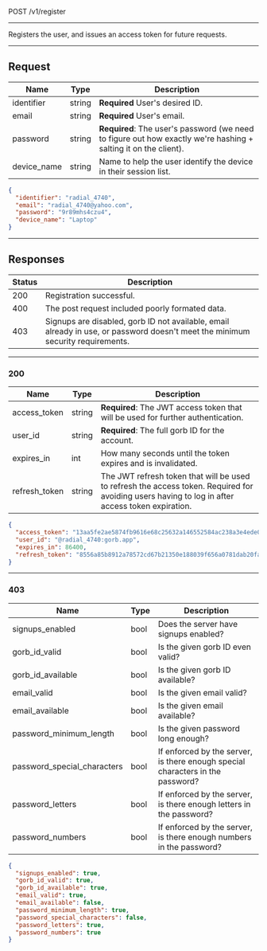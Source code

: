 POST /v1/register

---

Registers the user, and issues an access token for future requests.

---

## Request

| Name        | Type   | Description                                                                                                    |
| ----------- | ------ | -------------------------------------------------------------------------------------------------------------- |
| identifier  | string | **Required** User's desired ID.                                                                                 |
| email       | string | **Required** User's email.                                                                                      |
| password    | string | **Required**: The user's password (we need to figure out how exactly we're hashing + salting it on the client). |
| device_name | string | Name to help the user identify the device in their session list.                                                |

```json
{
  "identifier": "radial_4740",
  "email": "radial_4740@yahoo.com",
  "password": "9r89mhs4czu4",
  "device_name": "Laptop"
}
```

---

## Responses

| Status | Description                                                                                                                    |
| ------ | ------------------------------------------------------------------------------------------------------------------------------ |
| 200    | Registration successful.                                                                                                       |
| 400    | The post request included poorly formated data.                                                                                |
| 403    | Signups are disabled, gorb ID not available, email already in use, or password doesn't meet the minimum security requirements. |

---

### 200

| Name          | Type   | Description                                                                                                                                      |
| ------------- | ------ | --------------------------------------------------------------------------------------------------------------------------------------------     |
| access_token  | string | **Required**: The JWT access token that will be used for further authentication.                                                                 |
| user_id       | string | **Required**: The full gorb ID for the account.                                                                                                  |
| expires_in    | int    | How many seconds until the token expires and is invalidated.                                                                                     |
| refresh_token | string | The JWT refresh token that will be used to refresh the access token. Required for avoiding users having to log in after access token expiration. |

```json
{
  "access_token": "13aa5fe2ae5874fb9616e68c25632a146552584ac238a3e4ede08174fbfc4f45",
  "user_id": "@radial_4740:gorb.app",
  "expires_in": 86400,
  "refresh_token": "8556a85b8912a78572cd67b21350e188039f656a0781dab20fab7b72a11d2a93"
}
```

---

### 403

| Name                        | Type | Description                                                                    |
| --------------------------- | ---- | ------------------------------------------------------------------------------ |
| signups_enabled             | bool | Does the server have signups enabled?                                          |
| gorb_id_valid               | bool | Is the given gorb ID even valid?                                               |
| gorb_id_available           | bool | Is the given gorb ID available?                                                |
| email_valid                 | bool | Is the given email valid?                                                      |
| email_available             | bool | Is the given email available?                                                  |
| password_minimum_length     | bool | Is the given password long enough?                                             |
| password_special_characters | bool | If enforced by the server, is there enough special characters in the password? |
| password_letters            | bool | If enforced by the server, is there enough letters in the password?            |
| password_numbers            | bool | If enforced by the server, is there enough numbers in the password?            |

```json
{
  "signups_enabled": true,
  "gorb_id_valid": true,
  "gorb_id_available": true,
  "email_valid": true,
  "email_available": false,
  "password_minimum_length": true,
  "password_special_characters": false,
  "password_letters": true,
  "password_numbers": true
}
```
